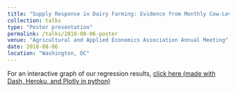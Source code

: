 ```yaml
---
title: "Supply Response in Dairy Farming: Evidence from Monthly Cow-Level Data"
collection: talks
type: "Poster presentation"
permalink: /talks/2018-08-06-poster
venue: "Agricultural and Applied Economics Association Annual Meeting"
date: 2018-08-06
location: "Washington, DC"
---
```


For an interactive graph of our regression results, [click here (made with Dash, Heroku, and Plotly in python)](https://results-lact-app1.herokuapp.com/)